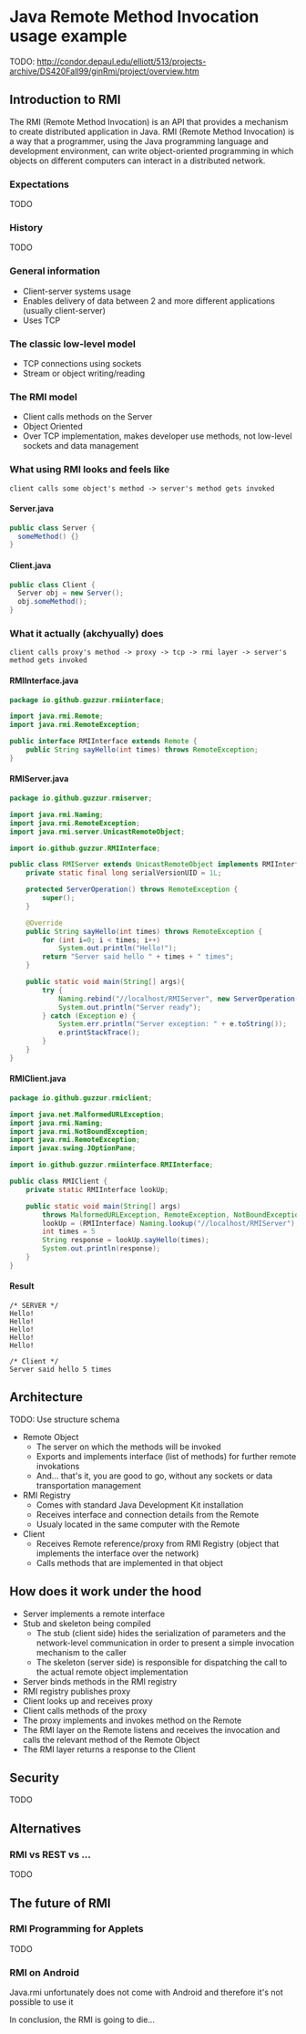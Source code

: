 # Java Remote Method Invocation usage example

TODO: http://condor.depaul.edu/elliott/513/projects-archive/DS420Fall99/ginRmi/project/overview.htm

## Introduction to RMI
The RMI (Remote Method Invocation) is an API that provides a mechanism to create distributed application in Java.
RMI (Remote Method Invocation) is a way that a programmer, using the Java programming language and development environment, can write object-oriented programming in which objects on different computers can interact in a distributed network.

### Expectations
TODO

### History
TODO

### General information
- Client-server systems usage
- Enables delivery of data between 2 and more different applications (usually client-server)
- Uses TCP

### The classic low-level model
- TCP connections using sockets
- Stream or object writing/reading

### The RMI model
- Client calls methods on the Server
- Object Oriented
- Over TCP implementation, makes developer use methods, not low-level sockets and data management

### What using RMI looks and feels like
`client calls some object's method -> server's method gets invoked`

#### Server.java
```java
public class Server {
  someMethod() {}
}
```
#### Client.java
```java
public class Client {
  Server obj = new Server();
  obj.someMethod();
}
```

### What it actually (akchyually) does
`client calls proxy's method -> proxy -> tcp -> rmi layer -> server's method gets invoked`

#### RMIInterface.java
```java
package io.github.guzzur.rmiinterface;

import java.rmi.Remote;
import java.rmi.RemoteException;

public interface RMIInterface extends Remote {
    public String sayHello(int times) throws RemoteException;
}
```

#### RMIServer.java
```java
package io.github.guzzur.rmiserver;

import java.rmi.Naming;
import java.rmi.RemoteException;
import java.rmi.server.UnicastRemoteObject;

import io.github.guzzur.RMIInterface;

public class RMIServer extends UnicastRemoteObject implements RMIInterface {
    private static final long serialVersionUID = 1L;

    protected ServerOperation() throws RemoteException {
        super();
    }

    @Override
    public String sayHello(int times) throws RemoteException {
    	for (int i=0; i < times; i++)
        	System.out.println("Hello!");
        return "Server said hello " + times + " times";
    }

    public static void main(String[] args){
        try {
            Naming.rebind("//localhost/RMIServer", new ServerOperation());            
            System.out.println("Server ready");
        } catch (Exception e) {
            System.err.println("Server exception: " + e.toString());
            e.printStackTrace();
        }
    }
}
```

#### RMIClient.java
```java
package io.github.guzzur.rmiclient;

import java.net.MalformedURLException;
import java.rmi.Naming;
import java.rmi.NotBoundException;
import java.rmi.RemoteException;
import javax.swing.JOptionPane;

import io.github.guzzur.rmiinterface.RMIInterface;

public class RMIClient {
	private static RMIInterface lookUp;

	public static void main(String[] args) 
		throws MalformedURLException, RemoteException, NotBoundException {
		lookUp = (RMIInterface) Naming.lookup("//localhost/RMIServer");
		int times = 5
		String response = lookUp.sayHello(times);
		System.out.println(response);
	}
}
```

#### Result
```
/* SERVER */
Hello!
Hello!
Hello!
Hello!
Hello!

/* Client */
Server said hello 5 times
```

## Architecture
TODO: Use structure schema
- Remote Object
  - The server on which the methods will be invoked
  - Exports and implements interface (list of methods) for further remote invokations
  - And... that's it, you are good to go, without any sockets or data transportation management
- RMI Registry
  - Comes with standard Java Development Kit installation
  - Receives interface and connection details from the Remote
  - Usualy located in the same computer with the Remote
- Client
  - Receives Remote reference/proxy from RMI Registry (object that implements the interface over the
  network)
  - Calls methods that are implemented in that object

## How does it work under the hood
- Server implements a remote interface
- Stub and skeleton being compiled
  - The stub (client side) hides the serialization of parameters and the network-level communication
  in order to present a simple invocation mechanism to the caller
  - The skeleton (server side) is responsible for dispatching the call to the actual remote object
  implementation
- Server binds methods in the RMI registry
- RMI registry publishes proxy
- Client looks up and receives proxy
- Client calls methods of the proxy
- The proxy implements and invokes method on the Remote
- The RMI layer on the Remote listens and receives the invocation and calls the relevant method of
the Remote Object 
- The RMI layer returns a response to the Client

## Security
TODO

## Alternatives
### RMI vs REST vs ...
TODO

## The future of RMI
### RMI Programming for Applets
TODO
### RMI on Android
Java.rmi unfortunately does not come with Android and therefore it's not possible to use it

In conclusion, the RMI is going to die...
 
